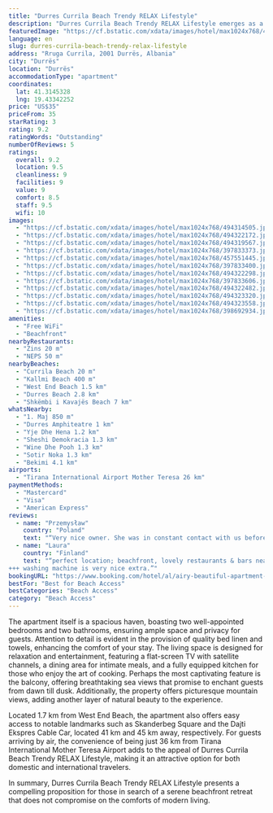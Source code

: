 ```yaml
---
title: "Durres Currila Beach Trendy RELAX Lifestyle"
description: "Durres Currila Beach Trendy RELAX Lifestyle emerges as a prime choice for travelers seeking a blend of comfort and convenience, positioned just a stone's throw away from the pristine Currila Beach and a brief stroll from Kallmi Beach."
featuredImage: "https://cf.bstatic.com/xdata/images/hotel/max1024x768/494314505.jpg?k=f24f2e663514963b887f49bebb8bbc2f707079a2d6f3501975d8029e16deab84&o=&hp=1"
language: en
slug: durres-currila-beach-trendy-relax-lifestyle
address: "Rruga Currila, 2001 Durrës, Albania"
city: "Durrës"
location: "Durrës"
accommodationType: "apartment"
coordinates:
  lat: 41.3145328
  lng: 19.43342252
price: "US$35"
priceFrom: 35
starRating: 3
rating: 9.2
ratingWords: "Outstanding"
numberOfReviews: 5
ratings:
  overall: 9.2
  location: 9.5
  cleanliness: 9
  facilities: 9
  value: 9
  comfort: 8.5
  staff: 9.5
  wifi: 10
images:
  - "https://cf.bstatic.com/xdata/images/hotel/max1024x768/494314505.jpg?k=f24f2e663514963b887f49bebb8bbc2f707079a2d6f3501975d8029e16deab84&o=&hp=1"
  - "https://cf.bstatic.com/xdata/images/hotel/max1024x768/494322172.jpg?k=bb8452798ebf36066eac1e85a2544aa3c66df477870e5bd4e776d79baea949a9&o=&hp=1"
  - "https://cf.bstatic.com/xdata/images/hotel/max1024x768/494319567.jpg?k=8df5b6bccba0ff2753088caeb86fbdecf2ddc79f2e828a0ffffdd7bdf4b03fef&o=&hp=1"
  - "https://cf.bstatic.com/xdata/images/hotel/max1024x768/397833373.jpg?k=8bb65043b95efc2398f39dd2ccc5601fd277107b77d684af8d72ef43073691ca&o=&hp=1"
  - "https://cf.bstatic.com/xdata/images/hotel/max1024x768/457551445.jpg?k=b37fdeb33c776976cc9025727942280a38e93e434f7ec2f6fe3e17c14f083954&o=&hp=1"
  - "https://cf.bstatic.com/xdata/images/hotel/max1024x768/397833400.jpg?k=bd71516390fbc0b02dc2407dd60331c3e9d013de9e480d4a8e0b8da7193f9d1e&o=&hp=1"
  - "https://cf.bstatic.com/xdata/images/hotel/max1024x768/494322298.jpg?k=a734eabb76800a879b7146fb917e4eb3a2d3e5d8d005fe10e23808efcece7690&o=&hp=1"
  - "https://cf.bstatic.com/xdata/images/hotel/max1024x768/397833606.jpg?k=b49fb51a2eba7e3b3f78e157ba650984f6bdf24bb3ad9cdb9861a37b9731ec0e&o=&hp=1"
  - "https://cf.bstatic.com/xdata/images/hotel/max1024x768/494322482.jpg?k=1e6973436d231f7487fb69b91fdaa42dc7acbe8e80a01cbd28819f2fd15725b8&o=&hp=1"
  - "https://cf.bstatic.com/xdata/images/hotel/max1024x768/494323320.jpg?k=c0baa1c295bf9996718db78f787fcf5f38a2cdc2fca2bf1c5e457ab03b7cad72&o=&hp=1"
  - "https://cf.bstatic.com/xdata/images/hotel/max1024x768/494323558.jpg?k=6b8c0ab4bb221c5d92dbd553b68bb8d2ceea3916aaecdad6cf66cfb22c54595b&o=&hp=1"
  - "https://cf.bstatic.com/xdata/images/hotel/max1024x768/398692934.jpg?k=2bf91e9865471cdd9b61b076f77cd76024a0284e0cd4ed52742ac6f4bd65e7af&o=&hp=1"
amenities:
  - "Free WiFi"
  - "Beachfront"
nearbyRestaurants:
  - "Zins 20 m"
  - "NEPS 50 m"
nearbyBeaches:
  - "Currila Beach 20 m"
  - "Kallmi Beach 400 m"
  - "West End Beach 1.5 km"
  - "Durres Beach 2.8 km"
  - "Shkëmbi i Kavajës Beach 7 km"
whatsNearby:
  - "1. Maj 850 m"
  - "Durres Amphiteatre 1 km"
  - "Yje Dhe Hena 1.2 km"
  - "Sheshi Demokracia 1.3 km"
  - "Wine Dhe Pooh 1.3 km"
  - "Sotir Noka 1.3 km"
  - "Bekimi 4.1 km"
airports:
  - "Tirana International Airport Mother Teresa 26 km"
paymentMethods:
  - "Mastercard"
  - "Visa"
  - "American Express"
reviews:
  - name: "Przemysław"
    country: "Poland"
    text: "“Very nice owner. She was in constant contact with us before collecting the keys to the apartment and quickly answered the questions we asked. Location very good, large beach across the street. The apartment's equipment is as described. Lots of...”"
  - name: "Laura"
    country: "Finland"
    text: "“perfect location; beachfront, lovely restaurants & bars nearby. seaview, helpful staff & spar shop 5min away.
+++ washing machine is very nice extra.”"
bookingURL: "https://www.booking.com/hotel/al/airy-beautiful-apartment-on-currila-beach.en-gb.html?aid=8035640"
bestFor: "Best for Beach Access"
bestCategories: "Beach Access"
category: "Beach Access"
---
```


The apartment itself is a spacious haven, boasting two well-appointed bedrooms and two bathrooms, ensuring ample space and privacy for guests. Attention to detail is evident in the provision of quality bed linen and towels, enhancing the comfort of your stay. The living space is designed for relaxation and entertainment, featuring a flat-screen TV with satellite channels, a dining area for intimate meals, and a fully equipped kitchen for those who enjoy the art of cooking. Perhaps the most captivating feature is the balcony, offering breathtaking sea views that promise to enchant guests from dawn till dusk. Additionally, the property offers picturesque mountain views, adding another layer of natural beauty to the experience.

Located 1.7 km from West End Beach, the apartment also offers easy access to notable landmarks such as Skanderbeg Square and the Dajti Ekspres Cable Car, located 41 km and 45 km away, respectively. For guests arriving by air, the convenience of being just 36 km from Tirana International Mother Teresa Airport adds to the appeal of Durres Currila Beach Trendy RELAX Lifestyle, making it an attractive option for both domestic and international travelers.

In summary, Durres Currila Beach Trendy RELAX Lifestyle presents a compelling proposition for those in search of a serene beachfront retreat that does not compromise on the comforts of modern living.